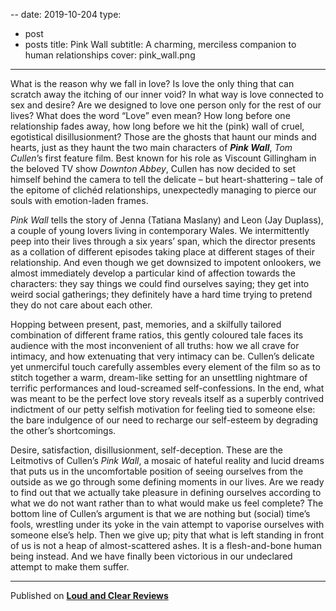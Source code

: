 --
date: 2019-10-204
type:
- post
- posts
title: Pink Wall
subtitle: A charming, merciless companion to human relationships
cover: pink_wall.png
---

What is the reason why we fall in love? Is love the only thing that can scratch away the itching of our inner void? In what way is love connected to sex and desire? Are we designed to love one person only for the rest of our lives? What does the word “Love” even mean? How long before one relationship fades away, how long before we hit the (pink) wall of cruel, egotistical disillusionment? Those are the ghosts that haunt our minds and hearts, just as they haunt the two main characters of ***Pink Wall***, *Tom Cullen*’s first feature film. Best known for his role as Viscount Gillingham in the beloved TV show *Downton Abbey*, Cullen has now decided to set himself behind the camera to tell the delicate – but heart-shattering – tale of the epitome of clichéd relationships, unexpectedly managing to pierce our souls with emotion-laden frames.

*Pink Wall* tells the story of Jenna (Tatiana Maslany) and Leon (Jay Duplass), a couple of young lovers living in contemporary Wales. We intermittently peep into their lives through a six years’ span, which the director presents as a collation of different episodes taking place at different stages of their relationship. And even though we get downsized to impotent onlookers, we almost immediately develop a particular kind of affection towards the characters: they say things we could find ourselves saying; they get into weird social gatherings; they definitely have a hard time trying to pretend they do not care about each other.

Hopping between present, past, memories, and a skilfully tailored combination of different frame ratios, this gently coloured tale faces its audience with the most inconvenient of all truths: how we all crave for intimacy, and how extenuating that very intimacy can be. Cullen’s delicate yet unmerciful touch carefully assembles every element of the film so as to stitch together a warm, dream-like setting for an unsettling nightmare of terrific performances and loud-screamed self-confessions. In the end, what was meant to be the perfect love story reveals itself as a superbly contrived indictment of our petty selfish motivation for feeling tied to someone else: the bare indulgence of our need to recharge our self-esteem by degrading the other’s shortcomings.

Desire, satisfaction, disillusionment, self-deception. These are the Leitmotivs of Cullen’s *Pink Wall*, a mosaic of hateful reality and lucid dreams that puts us in the uncomfortable position of seeing ourselves from the outside as we go through some defining moments in our lives. Are we ready to find out that we actually take pleasure in defining ourselves according to what we do not want rather than to what would make us feel complete? The bottom line of Cullen’s argument is that we are nothing but (social) time’s fools, wrestling under its yoke in the vain attempt to vaporise ourselves with someone else’s help. Then we give up; pity that what is left standing in front of us is not a heap of almost-scattered ashes. It is a flesh-and-bone human being instead. And we have finally been victorious in our undeclared attempt to make them suffer.

---
Published on **[Loud and Clear Reviews](loudandclearreviews.com)**

